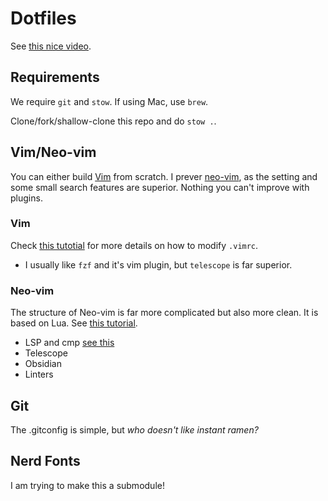 # Dotfiles

See [this nice video](https://www.youtube.com/watch?v=y6XCebnB9gs).

## Requirements 

We require `git` and `stow`. If using Mac, use `brew`.

Clone/fork/shallow-clone this repo and do `stow .`.

## Vim/Neo-vim

You can either build [Vim](https://github.com/vim/vim) from scratch.
I prever [neo-vim](https://github.com/neovim/neovim), as the setting and some small search features are superior.
Nothing you can't improve with plugins.

### Vim

Check [this tutotial](https://www.freecodecamp.org/news/vimrc-configuration-guide-customize-your-vim-editor/) for 
more details on how to modify `.vimrc`.

- I usually like `fzf` and it's vim plugin, but `telescope` is far superior.

### Neo-vim

The structure of Neo-vim is far more complicated but also more clean.
It is based on Lua. See [this tutorial](https://www.youtube.com/watch?v=J9yqSdvAKXY&pp=ygUKbmVvdmltIGx1YQ%3D%3D).

- LSP and cmp [see this](https://github.com/hrsh7th/nvim-cmp)
- Telescope
- Obsidian
- Linters


## Git

The .gitconfig is simple, but *who doesn't like instant ramen?*

## Nerd Fonts

I am trying to make this a submodule!

